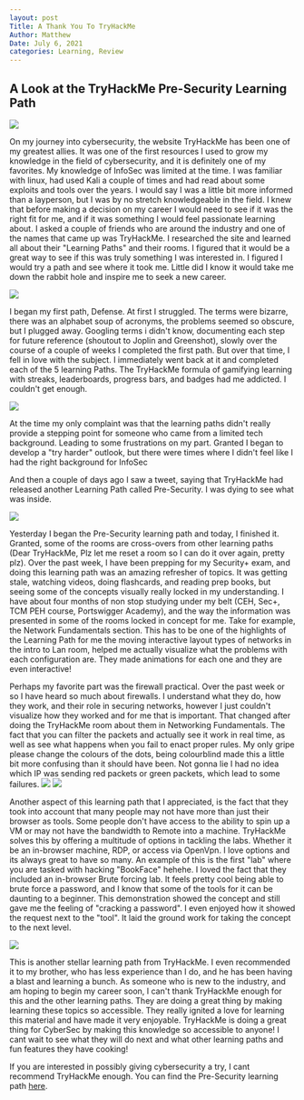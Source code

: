 ```yaml
---
layout: post
Title: A Thank You To TryHackMe
Author: Matthew
Date: July 6, 2021
categories: Learning, Review
---
```

## A Look at the TryHackMe Pre-Security Learning Path

<img src="/assets/images/TryHackMePost/THMlogo.png">

On my journey into cybersecurity, the website TryHackMe has been one of my greatest allies. It was one of the first resources I used to grow my knowledge in the field of cybersecurity, and it is definitely one of my favorites.
My knowledge of InfoSec was limited at the time. I was familiar with linux, had used Kali a couple of times and had read about some exploits and tools over the years. I would say I was a little bit more informed than a layperson, but I was by no stretch knowledgeable in the field.
I knew that before making a decision on my career I would need to see if it was the right fit for me, and if it was something I would feel passionate learning about. I asked a couple of friends who are around the industry and one of the names that came up was TryHackMe.
I researched the site and learned all about their "Learning Paths" and their rooms. I figured that it would be a great way to see if this was truly something I was interested in. I figured I would try a path and see where it took me. Little did I know it would take me down the rabbit hole and inspire me to seek a new career.

<img src="/assets/images/TryHackMePost/alice.gif">

I began my first path, Defense. At first I struggled. The terms were bizarre, there was an alphabet soup of acronyms, the problems seemed so obscure, but I plugged away.
Googling terms i didn't know, documenting each step for future reference (shoutout to Joplin and Greenshot), slowly over the course of a couple of weeks I completed the first path. But over that time, I fell in love with the subject. I immediately went back at it and completed each of the 5 learning Paths. The TryHackMe formula of gamifying learning with streaks, leaderboards, progress bars, and badges had me addicted.
I couldn't get enough.

<img src="/assets/images/TryHackMePost/tyrone-biggums.png">

At the time my only complaint was that the learning paths didn't really provide a stepping point for someone who came from a limited tech background. Leading to some frustrations on my part. Granted I began to develop a "try harder" outlook, but there were times where I didn't feel like I had the right background for InfoSec

And then a couple of days ago I saw a tweet, saying that TryHackMe had released another Learning Path called Pre-Security. I was dying to see what was inside.

<img src="/assets/images/TryHackMePost/whatsinthebox.gif">

Yesterday I began the Pre-Security learning path and today, I finished it. Granted, some of the rooms are cross-overs from other learning paths (Dear TryHackMe, Plz let me reset a room so I can do it over again, pretty plz).
Over the past week, I have been prepping for my Security+ exam, and doing this learning path was an amazing refresher of topics. It was getting stale, watching videos, doing flashcards, and reading prep books, but seeing some of the concepts visually really locked in my understanding.
I have about four months of non stop studying under my belt (CEH, Sec+, TCM PEH course, Portswigger Academy), and the way the information was presented in some of the rooms locked in concept for me.
Take for example, the Network Fundamentals section. This has to be one of the highlights of the Learning Path for me the moving interactive layout types of networks in the intro to Lan room, helped me actually visualize what the problems with each configuration are. They made animations for each one and they are even interactive!

Perhaps my favorite part was the firewall practical. Over the past week or so I have heard so much about firewalls.
I understand what they do, how they work, and their role in securing networks, however I just couldn't visualize how they worked and for me that is important.
That changed after doing the TryHackMe room about them in Networking Fundamentals. The fact that you can filter the packets and actually see it work in real time, as well as see what happens when you fail to enact proper rules.
My only gripe please change the colours of the dots, being colourblind made this a little bit more confusing than it should have been. Not gonna lie I had no idea which IP was sending red packets or green packets, which lead to some failures.
<img src="/assets/images/TryHackMePost/Firewall-start.png">
<img src="/assets/images/TryHackMePost/Firewall-fail.png">

Another aspect of this learning path that I appreciated, is the fact that they took into account that many people may not have more than just their browser as tools. Some people don't have access to the ability to spin up a VM or may not have the bandwidth to Remote into a machine. TryHackMe solves this by offering a multitude of options in tackling the labs. Whether it be an in-browser machine, RDP, or access via OpenVpn. I love options and its always great to have so many.
An example of this is the first "lab" where you are tasked with hacking "BookFace" hehehe.
I loved the fact that they included an in-browser Brute forcing lab. It feels pretty cool being able to brute force a password, and I know that some of the tools for it can be daunting to a beginner. This demonstration showed the concept and still gave me the feeling of "cracking a password". I even enjoyed how it showed the request next to the "tool". It laid the ground work for taking the concept to the next level.

<img src="/assets/images/TryHackMePost/bookface-brute.png">

This is another stellar learning path from TryHackMe. I even recommended it to my brother, who has less experience than I do, and he has been having a blast and learning a bunch.
As someone who is new to the industry, and am hoping to begin my career soon, I can't thank TryHackMe enough for this and the other learning paths. They are doing a great thing by making learning these topics so accessible.
They really ignited a love for learning this material and have made it very enjoyable. TryHackMe is doing a great thing for CyberSec by making this knowledge so accessible to anyone!
I cant wait to see what they will do next and what other learning paths and fun features they have cooking!


If you are interested in possibly giving cybersecurity a try, I cant recommend TryHackMe enough.
You can find the Pre-Security learning path [here](https://tryhackme.com/room/beginnerpathintro).

